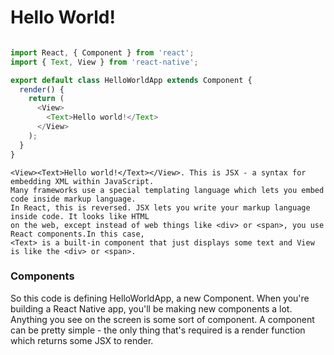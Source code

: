 # Hello World!


```javascript

import React, { Component } from 'react';
import { Text, View } from 'react-native';

export default class HelloWorldApp extends Component {
  render() {
    return (
      <View>
        <Text>Hello world!</Text>
      </View>
    );
  }
}
```
```
<View><Text>Hello world!</Text></View>. This is JSX - a syntax for embedding XML within JavaScript. 
Many frameworks use a special templating language which lets you embed code inside markup language. 
In React, this is reversed. JSX lets you write your markup language inside code. It looks like HTML 
on the web, except instead of web things like <div> or <span>, you use React components.In this case, 
<Text> is a built-in component that just displays some text and View is like the <div> or <span>.
```
### Components

So this code is defining HelloWorldApp, a new Component. When you're building a React Native app, you'll be making new components a lot. Anything you see on the screen is some sort of component. A component can be pretty simple - the only thing that's required is a render function which returns some JSX to render.
